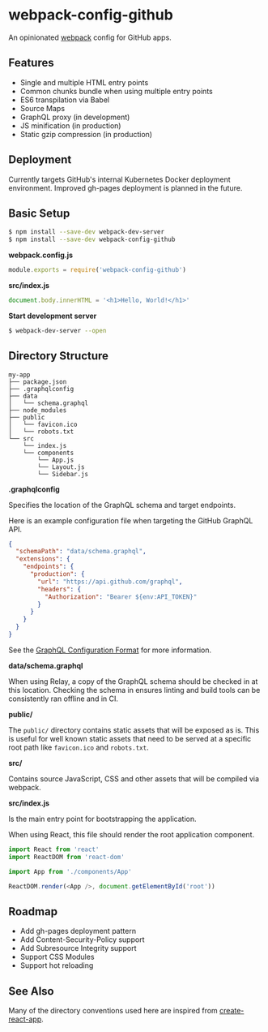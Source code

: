 # webpack-config-github

An opinionated [webpack](https://webpack.js.org/) config for GitHub apps.

## Features

* Single and multiple HTML entry points
* Common chunks bundle when using multiple entry points
* ES6 transpilation via Babel
* Source Maps
* GraphQL proxy (in development)
* JS minification (in production)
* Static gzip compression (in production)

## Deployment

Currently targets GitHub's internal Kubernetes Docker deployment environment. Improved gh-pages deployment is planned in
the future.

## Basic Setup

```sh
$ npm install --save-dev webpack-dev-server
$ npm install --save-dev webpack-config-github
```

**webpack.config.js**

```js
module.exports = require('webpack-config-github')
```

**src/index.js**

```js
document.body.innerHTML = '<h1>Hello, World!</h1>'
```

**Start development server**

```sh
$ webpack-dev-server --open
```

## Directory Structure

```
my-app
├── package.json
├── .graphqlconfig
├── data
│   └── schema.graphql
├── node_modules
├── public
│   └── favicon.ico
│   └── robots.txt
└── src
    └── index.js
    └── components
        └── App.js
        └── Layout.js
        └── Sidebar.js
```

**.graphqlconfig**

Specifies the location of the GraphQL schema and target endpoints.

Here is an example configuration file when targeting the GitHub GraphQL API.

```json
{
  "schemaPath": "data/schema.graphql",
  "extensions": {
    "endpoints": {
      "production": {
        "url": "https://api.github.com/graphql",
        "headers": {
          "Authorization": "Bearer ${env:API_TOKEN}"
        }
      }
    }
  }
}
```

See the [GraphQL Configuration Format](https://github.com/graphcool/graphql-config/blob/master/specification.md) for
more information.

**data/schema.graphql**

When using Relay, a copy of the GraphQL schema should be checked in at this location. Checking the schema in ensures
linting and build tools can be consistently ran offline and in CI.

**public/**

The `public/` directory contains static assets that will be exposed as is. This is useful for well known static assets
that need to be served at a specific root path like `favicon.ico` and `robots.txt`.

**src/**

Contains source JavaScript, CSS and other assets that will be compiled via webpack.

**src/index.js**

Is the main entry point for bootstrapping the application.

When using React, this file should render the root application component.

```js
import React from 'react'
import ReactDOM from 'react-dom'

import App from './components/App'

ReactDOM.render(<App />, document.getElementById('root'))
```

## Roadmap

* Add gh-pages deployment pattern
* Add Content-Security-Policy support
* Add Subresource Integrity support
* Support CSS Modules
* Support hot reloading

## See Also

Many of the directory conventions used here are inspired from
[create-react-app](https://github.com/facebookincubator/create-react-app).

